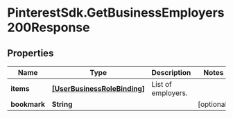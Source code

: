 # PinterestSdk.GetBusinessEmployers200Response

## Properties

Name | Type | Description | Notes
------------ | ------------- | ------------- | -------------
**items** | [**[UserBusinessRoleBinding]**](UserBusinessRoleBinding.md) | List of employers. | 
**bookmark** | **String** |  | [optional] 


